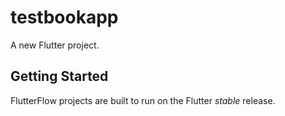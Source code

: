 # testbookapp

A new Flutter project.

## Getting Started

FlutterFlow projects are built to run on the Flutter _stable_ release.
